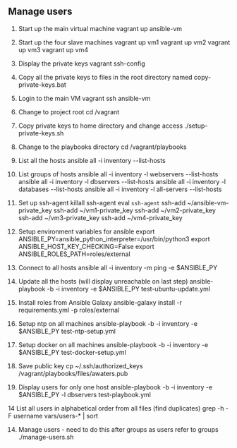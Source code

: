 ## Manage users

1. Start up the main virtual machine
vagrant up ansible-vm

2. Start up the four slave machines
vagrant up vm1
vagrant up vm2
vagrant up vm3
vagrant up vm4

3. Display the private keys
vagrant ssh-config

4. Copy all the private keys to files in the root directory named
copy-private-keys.bat

3. Login to the main VM
vagrant ssh ansible-vm

4. Change to project root
cd /vagrant

5. Copy private keys to home directory and change access
./setup-private-keys.sh

4. Change to the playbooks directory
cd /vagrant/playbooks

5. List all the hosts
ansible all -i inventory --list-hosts

6. List groups of hosts
ansible all -i inventory -l webservers --list-hosts
ansible all -i inventory -l dbservers --list-hosts
ansible all -i inventory -l databases --list-hosts
ansible all -i inventory -l all-servers --list-hosts

6. Set up ssh-agent
killall ssh-agent
eval `ssh-agent`
ssh-add ~/ansible-vm-private_key
ssh-add ~/vm1-private_key
ssh-add ~/vm2-private_key
ssh-add ~/vm3-private_key
ssh-add ~/vm4-private_key

7. Setup environment variables for ansible
export ANSIBLE_PY=ansible_python_interpreter=/usr/bin/python3
export ANSIBLE_HOST_KEY_CHECKING=False
export ANSIBLE_ROLES_PATH=roles/external

7. Connect to all hosts
ansible all -i inventory -m ping -e $ANSIBLE_PY

8. Update all the hosts (will display unreachable on last step)
ansible-playbook -b -i inventory -e $ANSIBLE_PY test-ubuntu-update.yml

9. Install roles from Ansible Galaxy
ansible-galaxy install -r requirements.yml -p roles/external

10. Setup ntp on all machines
ansible-playbook -b -i inventory -e $ANSIBLE_PY test-ntp-setup.yml

11. Setup docker on all machines
ansible-playbook -b -i inventory -e $ANSIBLE_PY test-docker-setup.yml

12. Save public key
cp ~/.ssh/authorized_keys /vagrant/playbooks/files/awaters.pub

13. Display users for only one host
ansible-playbook -b -i inventory -e $ANSIBLE_PY -l dbservers test-playbook.yml

14 List all users in alphabetical order from all files (find duplicates)
grep -h -F username vars/users-* | sort

14. Manage users - need to do this after groups as users refer to groups
./manage-users.sh



